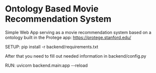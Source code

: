 # Ontology Based Movie Recommendation System

Simple Web App serving as a movie recommendation system based on a ontology built in the Protege app:
https://protege.stanford.edu/

SETUP:
pip install -r backend/requirements.txt

After that you need to fill out needed information in backend/config.py

RUN:
uvicorn backend.main:app --reload
